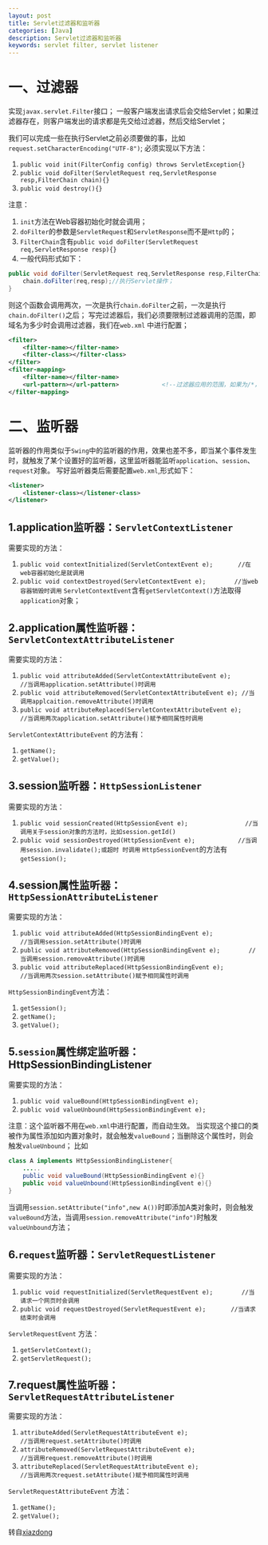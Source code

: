 ```yaml
---
layout: post
title: Servlet过滤器和监听器
categories: [Java]
description: Servlet过滤器和监听器
keywords: servlet filter, servlet listener
---
```


# 一、过滤器

实现`javax.servlet.Filter`接口；
一般客户端发出请求后会交给Servlet；如果过滤器存在，则客户端发出的请求都是先交给过滤器，然后交给Servlet；

我们可以完成一些在执行Servlet之前必须要做的事，比如`request.setCharacterEncoding("UTF-8")`;
必须实现以下方法：

1. `public void init(FilterConfig config) throws ServletException{}`
2. `public void doFilter(ServletRequest req,ServletResponse resp,FilterChain chain){}`
3. `public void destroy(){}`

注意：

1. `init`方法在Web容器初始化时就会调用；
2. `doFilter`的参数是`ServletRequest`和`ServletResponse`而不是`Http`的；
3. `FilterChain`含有`public void doFilter(ServletRequest req,ServletResponse resp){}`
4. 一般代码形式如下：

```java
public void doFilter(ServletRequest req,ServletResponse resp,FilterChain chain){
    chain.doFilter(req,resp);//执行Servlet操作；
}
```

则这个函数会调用两次，一次是执行`chain.doFilter`之前，一次是执行`chain.doFilter()`之后；
写完过滤器后，我们必须要限制过滤器调用的范围，即域名为多少时会调用过滤器，我们在`web.xml` 中进行配置；

```xml
<filter>
    <filter-name></filter-name>
    <filter-class></filter-class>
</filter>
<filter-mapping>
    <filter-name></filter-name>
    <url-pattern></url-pattern>            <!--过滤器应用的范围，如果为/*，则如果域名设置形如/a 或/abc等都会调用过滤器-->
</filter-mapping>
```

# 二、监听器

监听器的作用类似于`Swing`中的监听器的作用，效果也差不多，即当某个事件发生时，就触发了某个设置好的监听器，这里监听器能监听`application`、`session`、`request`对象。
写好监听器类后需要配置`web.xml`,形式如下：

```xml
<listener>
    <listener-class></listener-class>
</listener>
```

## 1.application监听器：`ServletContextListener`
需要实现的方法：
 1. `public void contextInitialized(ServletContextEvent e);       //在web容器初始化是就调用`
 2. `public void contextDestroyed(ServletContextEvent e);        //当web容器销毁时调用`
`ServletContextEvent`含有`getServletContext()`方法取得`application`对象；

## 2.application属性监听器：`ServletContextAttributeListener`
需要实现的方法：
 1. `public void attributeAdded(ServletContextAttributeEvent e);            //当调用application.setAttribute()时调用`
 2. `public void attributeRemoved(ServletContextAttributeEvent e); //当调用applcaition.removeAttribute()时调用`
 3. `public void attributeReplaced(ServletContextAttributeEvent e);        //当调用两次application.setAttribute()赋予相同属性时调用`

`ServletContextAttributeEvent` 的方法有：
 1. `getName();`
 2. `getValue();`

## 3.session监听器：`HttpSessionListener`
需要实现的方法：
 1. `public void sessionCreated(HttpSessionEvent e);                //当调用关于session对象的方法时，比如session.getId()`
 2. `public void sessionDestroyed(HttpSessionEvent e);            //当调用session.invalidate();或超时 时调用`
`HttpSessionEvent`的方法有`getSession();`   

## 4.session属性监听器：`HttpSessionAttributeListener`
需要实现的方法：
 1. `public void attributeAdded(HttpSessionBindingEvent e);            //当调用session.setAttribute()时调用`
 2. `public void attributeRemoved(HttpSessionBindingEvent e);        //当调用session.removeAttribute()时调用`
 3. `public void attributeReplaced(HttpSessionBindingEvent e);         //当调用两次session.setAttribute()赋予相同属性时调用`

`HttpSessionBindingEvent`方法：
 1. `getSession();`
 2. `getName();`
 3. `getValue();`

## 5.`session`属性绑定监听器：HttpSessionBindingListener
需要实现的方法：
 1. `public void valueBound(HttpSessionBindingEvent e);`                   
 2. `public void valueUnbound(HttpSessionBindingEvent e);`

注意：这个监听器不用在`web.xml`中进行配置，而自动生效。
当实现这个接口的类被作为属性添加如内置对象时，就会触发`valueBound`；当删除这个属性时，则会触发`valueUnbound`；
比如

```java
class A implements HttpSessionBindingListener{
    .....
    public void valueBound(HttpSessionBindingEvent e){}
    public void valueUnbound(HttpSessionBindingEvent e){}
}
```

当调用`session.setAttribute("info",new A())`时即添加A类对象时，则会触发`valueBound`方法，当调用`session.removeAttribute("info")`时触发`valueUnbound`方法；

## 6.`request`监听器：`ServletRequestListener`
需要实现的方法：
 1. `public void requestInitialized(ServletRequestEvent e);        //当请求一个网页时会调用`
 2. `public void requestDestroyed(ServletRequestEvent e);       //当请求结束时会调用`

`ServletRequestEvent` 方法：
 1. `getServletContext();`
 2. `getServletRequest();`

## 7.request属性监听器：`ServletRequestAttributeListener`
需要实现的方法：
 1. `attributeAdded(ServletRequestAttributeEvent e);                            //当调用request.setAttribute()时调用`
 2. `attributeRemoved(ServletRequestAttributeEvent e);                     //当调用request.removeAttribute()时调用`
 3. `attributeReplaced(ServletRequestAttributeEvent e);                     //当调用两次request.setAttribute()赋予相同属性时调用`

`ServletRequestAttributeEvent` 方法：
 1. `getName();`
 2. `getValue();`

转自[xiazdong](http://blog.csdn.net/xiazdong/article/details/6900480)